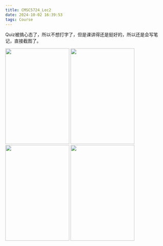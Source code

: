 ```yaml
---
title: CMSC5724_Lec2
date: 2024-10-02 16:39:53
tags: Course
---
```


Quiz被搞心态了，所以不想打字了，但是课讲得还是挺好的，所以还是会写笔记，直接截图了。

<img src="/images/cmsc5724_lect_1.png" width="200" height="300"></img>
<img src="/images/cmsc5724_lect_2.png" width="200" height="300"></img>
<img src="/images/cmsc5724_lect_3.png" width="200" height="300"></img>
<img src="/images/cmsc5724_lect_4.png" width="200" height="300"></img>


